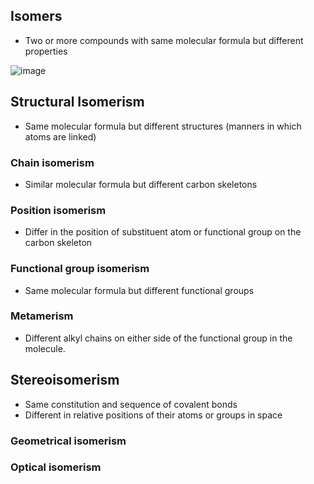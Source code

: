 ## Isomers
* Two or more compounds with same molecular formula but different properties

![image](https://user-images.githubusercontent.com/20998959/153242243-fe42613c-8c3e-42d9-a917-443c71123e61.png)

## Structural Isomerism
* Same molecular formula but different structures (manners in which atoms are linked)

### Chain isomerism
* Similar molecular formula but different carbon skeletons

### Position isomerism
* Differ in the position of substituent atom or functional group on the carbon skeleton

### Functional group isomerism
* Same molecular formula but different functional groups

### Metamerism
* Different alkyl chains on either side of the functional group in the molecule. 

## Stereoisomerism
* Same constitution and sequence of covalent bonds 
* Different in relative positions of their atoms or groups in space

### Geometrical isomerism
### Optical isomerism
